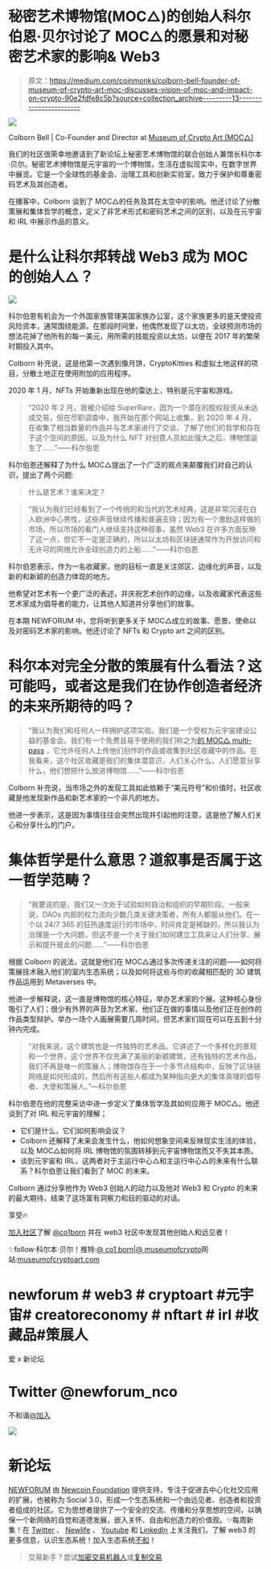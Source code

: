 # 秘密艺术博物馆(MOC△)的创始人科尔伯恩·贝尔讨论了 MOC△的愿景和对秘密艺术家的影响& Web3

> 原文：<https://medium.com/coinmonks/colborn-bell-founder-of-museum-of-crypto-art-moc-discusses-vision-of-moc-and-impact-on-crypto-90e2fdfe8c5b?source=collection_archive---------13----------------------->

![](img/2d2ffe7c3dc6b6c0c5f591c6e455ea21.png)

Colborn Bell | Co-Founder and Director at [Museum of Crypto Art (MOC△)](https://twitter.com/museumofcrypto)

我们的社区很荣幸地邀请到了新论坛上秘密艺术博物馆的联合创始人兼馆长科尔本·贝尔。秘密艺术博物馆是元宇宙的一个博物馆，生活在虚拟现实中，在数字世界中展览。它是一个全球性的基金会、治理工具和创新实验室，致力于保护和尊重密码艺术及其创造者。

在播客中，Colborn 谈到了 MOC△的任务及其在太空中的影响。他还讨论了分散策展和集体哲学的概念，定义了非艺术形式和密码艺术之间的区别，以及在元宇宙和 IRL 中展示作品的意义。

# **是什么让科尔邦转战 Web3 成为 MOC 的创始人△？**

![](img/52bf24a887338e9d1b0afedf8efb84e7.png)

科尔伯恩有机会为一个外国家族管理美国家族办公室，这个家族更多的是天使投资风险资本，通常围绕能源。在那段时间里，他偶然发现了以太坊，全球预测市场的想法花掉了他所有的每一美元，用所需的技能投资以太坊，以便在 2017 年的繁荣时期投入其中。

Colborn 补充说，这是他第一次遇到像月饼，CryptoKitties 和虚拟土地这样的项目，分散土地正在使用附加的应用程序。

2020 年 1 月，NFTs 开始重新出现在他的雷达上，特别是元宇宙和游戏。

> “2020 年 2 月，我被介绍给 SuperRare，因为一个潜在的股权投资从未达成交易，但在尽职调查中，我开始在那个网站上收集，到 2020 年 4 月，在收集了相当数量的作品并与艺术家进行了交谈，了解了他们的哲学和存在于这个空间的原因，以及为什么 NFT 对创意人员如此强大之后，博物馆诞生了……”——科尔伯恩

科尔伯恩还解释了为什么 MOC△提出了一个广泛的观点来颠覆我们对自己的认识，提出了两个问题:

> 什么是艺术？谁来决定？

> “我认为我们已经看到了一个传统的和当代的艺术经典，这是非常沉浸在白人欧洲中心男性，这些声音继续传播和普遍支持；因为有一个激励这样做的市场，所以市场的看门人继续支持这种叙事，虽然 Web3 在许多方面反映了这一点，但它不一定是正确的，所以以太坊和区块链通常作为开放访问和无许可的网络允许全球创造力的上船……”——科尔伯恩

科尔伯恩表示，作为一名收藏家，他的目标一直是关注郊区、边缘化的声音，以及新的和新颖的创造力体现的地方。

他希望对艺术有一个更广泛的表述，并庆祝艺术创作的边缘，以及收藏家代表这些艺术家成为倡导者的能力，让其他人知道并分享他们的故事。

在本期 NEWFORUM 中，您将听到更多关于 MOC△成立的故事、愿景、使命以及对密码艺术家的影响。他还讨论了 NFTs 和 Crypto art 之间的区别。

# 科尔本对完全分散的策展有什么看法？这可能吗，或者这是我们在协作创造者经济的未来所期待的吗？

> “我认为我们和任何人一样拥护这项实验。我们是一个受权为元宇宙建设公益的基金会。我们有一个免费且易于使用的我们称之为[的 MOC△ multi-pass](http://tinyurl.com/yw7ewd9r) ，它允许任何人上传他们创作的作品或收集到社区收藏中的作品。在我看来，这个社区收藏是我们的集体潜意识，人们关心什么，人们愿意分享什么，他们想把什么放进博物馆……”——科尔伯恩

Colborn 补充说，当市场之外的发现工具如此依赖于“美元符号”和价值时，社区收藏是他发现新作品和新艺术家的一个非凡的地方。

他进一步表示，这是因为事情往往会突然出现并引起他的注意，这是他了解人们关心和分享什么的门户。

# **集体哲学是什么意思？道叙事是否属于这一哲学范畴？**

> “我要说的是，我们又一次处于试验如何自治和组织的早期阶段。一般来说，DAOs 内部的权力流向少数几类关键决策者，所有人都服从他们。在一个以 24/7 365 的狂热速度运行的市场中，时间肯定是稀缺的，所以我认为治理是一个大问题，但这不是一个关于我们如何建立工具来让人们分享、展示和提升彼此的问题……”——科尔伯恩

根据 Colborn 的说法，这就是他们在 MOC△通过多次传递关注的问题——如何将策展技术融入他们的室内生态系统；以及如何将这些与你的收藏相匹配的 3D 建筑作品运用到 Metaverses 中。

他进一步解释说，这一直是博物馆的核心特征，举办艺术家的个展。这种核心身份吸引了人们；很少有外界的声音为艺术家、他们正在做的事情以及他们正在创作的作品类型辩护。举办一场个人画展需要几周时间，但艺术家们现在可以在五到十分钟内完成。

> “对我来说，这个建筑也是一件独特的艺术品。它讲述了一个多样化的景观和一个世界，这个世界不仅充满了美丽的新颖建筑，还有独特的艺术作品，我们不再是唯一的策展人；博物馆存在于一个多节点结构中，反映了区块链网络是如何形成的，然后所有这些人都成为某种指向更大的集体真理的倡导者、大使和策展人。”—科尔伯恩

科尔伯恩在他的完整采访中进一步定义了集体哲学及其如何应用于 MOC△。他还谈到了对 IRL 和元宇宙的理解；

*   它们是什么，它们如何影响会议？
*   Colborn 还解释了未来会发生什么，他如何想象空间来反映现实生活的体验，以及 MOC△如何将 IRL 博物馆的氛围转移到元宇宙博物馆而又不失其本质。
*   谈到元宇宙和 IRL，这两者对于主运行中心△和主运行中心△的未来有什么联系？科尔伯恩让我们看到了 MOC 的未来。

Colborn 通过分享他作为 Web3 创始人的动力以及他对 Web3 和 Crypto 的未来的最大期待，结束了这场富有洞察力和目的驱动的对话。

享受🔥

[加入社区](https://twitter.com/newforum_nco)了解 [@co1born](https://twitter.com/co1born) 并在 web3 社区中发现其他创始人和远见者！

✨follow·科尔本·贝尔！推特:[@ co1 born](https://twitter.com/co1born)|[@ museumofcrypto](https://twitter.com/museumofcrypto)网站:[museumofcryptoart.com](https://app.museumofcryptoart.com/)

# newforum # web3 # cryptoart #元宇宙# creatoreconomy # nftart # irl #收藏品#策展人

爱 x 新论坛

# Twitter @newforum_nco

不和谐[@加入](https://discord.gg/2K8tvVh8tM)

![](img/58fc2ceb68226682029eef34c2a064ab.png)

# 新论坛

[NEWFORUM](https://newforum.notion.site/newforum/Welcome-to-NEWFORUM-48f9661398ec4ec6a1af37fcc96dc926) 由 [Newcoin Foundation](https://newcoin.org/) 提供支持，专注于促进去中心化社交应用的扩展，也被称为 Social 3.0，形成一个生态系统和一个由远见者、创造者和投资者组成的社区。它为思想者提供了一个安全的交流、传播和分享思想的空间，以确保一个新网络的自觉和道德发展，嵌入关怀、自由和创造力的价值观。✨每周新集！在 [Twitter](https://twitter.com/newforum_nco) 、 [Newlife](https://newlife.io/) 、 [Youtube](https://www.youtube.com/channel/UCWvHyau1nIJBffmaaj6FmbQ) 和 [LinkedIn](https://www.linkedin.com/showcase/newforum/) 上关注我们，了解 web3 的更多信息，认识生态系统！加入生态系统[不和](https://discord.gg/DHepA4WTkN)！

> 交易新手？尝试[加密交易机器人](/coinmonks/crypto-trading-bot-c2ffce8acb2a)或[复制交易](/coinmonks/top-10-crypto-copy-trading-platforms-for-beginners-d0c37c7d698c)